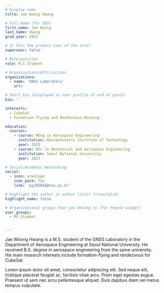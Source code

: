 ```yaml
---
# Display name
title: Jae Woong Hwang

# Full Name (for SEO)
first_name: Jae Woong
last_name: Hwang
grad_year: 2025

# Is this the primary user of the site?
superuser: false

# Role/position
role: M.S Student

# Organizations/Affiliations
organizations:
  - name: 'GNSS Laboratory'
    url: 

# Short bio (displayed in user profile at end of posts)
bio: ''

interests:
  - CubeSat
  - Formation-flying and Rendezvous-Docking

education:
  courses:
    - course: MEng in Aerospace Engineering
      institution: Massachusetts Institute of Technology
      year: 2025
    - course: BSc in Mechanical and Aerospace Engineering
      institution: Seoul National University
      year: 2023

# Social/Academic Networking
social:
  - icon: envelope
    icon_pack: fas
    link: 'pyj05016@snu.ac.kr'

# Highlight the author in author lists? (true/false)
highlight_name: false

# Organizational groups that you belong to (for People widget)
user_groups:
  - MS Student


---
```


Jae Woong Hwang is a M.S. student of the GNSS Laboratory in the Department of Aerospace Engineering at Seoul National University. He received B.S. degree in aerospace engineering from the same university. His main research interests include formation-flying and rendezvous for CubeSat.

Lorem ipsum dolor sit amet, consectetur adipiscing elit. Sed neque elit, tristique placerat feugiat ac, facilisis vitae arcu. Proin eget egestas augue. Praesent ut sem nec arcu pellentesque aliquet. Duis dapibus diam vel metus tempus vulputate.

